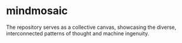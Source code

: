 # mindmosaic
The repository serves as a collective canvas, showcasing the diverse, interconnected patterns of thought and machine ingenuity.
